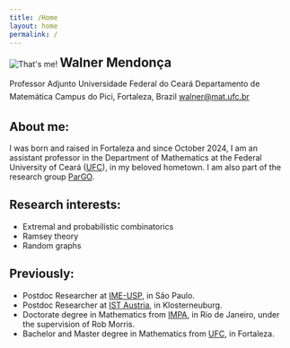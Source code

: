 ```yaml
---
title: /Home
layout: home
permalink: /
---
```


<div class="opening">
<img src="{{site.baseurl}}/assets/images/me-rome.jpg" alt="That's me!">
<b style="font-size:160%"> Walner Mendonça </b>
<br/>
<p style="line-height: 1.6;">
Professor Adjunto
Universidade Federal do Ceará
Departamento de Matemática
Campus do Pici, Fortaleza, Brazil
<a href= "mailto:walner@mat.ufc.br">walner@mat.ufc.br</a>
</p>
</div>

## About me:
I was born and raised in Fortaleza and since October 2024, I am an assistant professor in the Department of Mathematics at the Federal University of Ceará ([UFC](https://matematica.ufc.br/pt/apresentacao/)), in my beloved hometown. I am also part of the research group [ParGO](https://pargo.ufc.br/pt/apresentacao/).

## Research interests:
 - Extremal and probabilistic combinatorics
 - Ramsey theory
 - Random graphs

## Previously:
 - Postdoc Researcher at [IME-USP](https://www.ime.usp.br/), in São Paulo.
 - Postdoc Researcher at [IST Austria](https://ist.ac.at/home), in Klosterneuburg.
 - Doctorate degree in Mathematics from [IMPA](https://impa.br/en_US/), in Rio de Janeiro, under the supervision of Rob Morris.
 - Bachelor and Master degree in Mathematics from [UFC](http://www.mat.ufc.br/), in Fortaleza.
